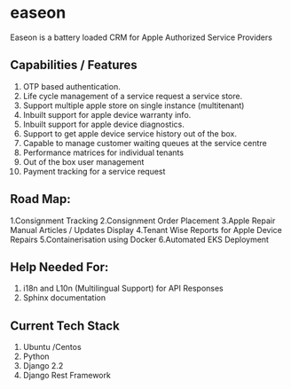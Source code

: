 # easeon
Easeon is a battery loaded CRM for Apple Authorized Service Providers

## Capabilities / Features
1. OTP based authentication.
2. Life cycle management of a service request a service store.
3. Support multiple apple store on single instance (multitenant)
4. Inbuilt support for apple device warranty info.
5. Inbuilt support for apple device diagnostics.
6. Support to get apple device service history out of the box.
7. Capable to manage customer waiting queues at the service centre
8. Performance matrices for individual tenants 
9. Out of the box user management
10. Payment tracking for a service request

## Road Map:
1.Consignment Tracking
2.Consignment Order Placement
3.Apple Repair Manual Articles / Updates Display
4.Tenant Wise Reports for Apple Device Repairs
5.Containerisation using Docker 
6.Automated EKS Deployment 

## Help Needed For:
1. i18n and L10n (Multilingual Support) for API Responses
2. Sphinx documentation 


## Current Tech Stack
  1. Ubuntu /Centos
  2. Python
  3. Django 2.2
  4. Django Rest Framework
